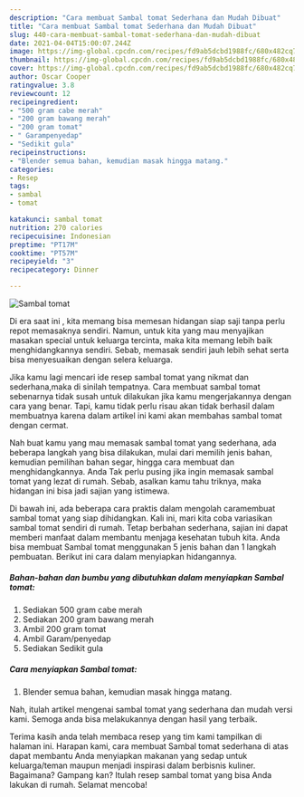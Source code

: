```yaml
---
description: "Cara membuat Sambal tomat Sederhana dan Mudah Dibuat"
title: "Cara membuat Sambal tomat Sederhana dan Mudah Dibuat"
slug: 440-cara-membuat-sambal-tomat-sederhana-dan-mudah-dibuat
date: 2021-04-04T15:00:07.244Z
image: https://img-global.cpcdn.com/recipes/fd9ab5dcbd1988fc/680x482cq70/sambal-tomat-foto-resep-utama.jpg
thumbnail: https://img-global.cpcdn.com/recipes/fd9ab5dcbd1988fc/680x482cq70/sambal-tomat-foto-resep-utama.jpg
cover: https://img-global.cpcdn.com/recipes/fd9ab5dcbd1988fc/680x482cq70/sambal-tomat-foto-resep-utama.jpg
author: Oscar Cooper
ratingvalue: 3.8
reviewcount: 12
recipeingredient:
- "500 gram cabe merah"
- "200 gram bawang merah"
- "200 gram tomat"
- " Garampenyedap"
- "Sedikit gula"
recipeinstructions:
- "Blender semua bahan, kemudian masak hingga matang."
categories:
- Resep
tags:
- sambal
- tomat

katakunci: sambal tomat 
nutrition: 270 calories
recipecuisine: Indonesian
preptime: "PT17M"
cooktime: "PT57M"
recipeyield: "3"
recipecategory: Dinner

---
```



![Sambal tomat](https://img-global.cpcdn.com/recipes/fd9ab5dcbd1988fc/680x482cq70/sambal-tomat-foto-resep-utama.jpg)

Di era  saat ini , kita memang bisa memesan hidangan siap saji tanpa perlu repot memasaknya sendiri. Namun, untuk kita yang mau menyajikan masakan special untuk keluarga tercinta, maka kita memang lebih baik menghidangkannya sendiri. Sebab, memasak sendiri jauh lebih sehat serta bisa menyesuaikan dengan selera keluarga.

Jika kamu lagi mencari ide resep sambal tomat yang nikmat dan sederhana,maka di sinilah tempatnya. Cara membuat sambal tomat  sebenarnya tidak susah untuk dilakukan jika kamu mengerjakannya dengan cara yang benar. Tapi, kamu tidak perlu risau akan tidak berhasil dalam membuatnya 
karena dalam artikel ini kami akan membahas sambal tomat dengan cermat.  



Nah buat kamu yang mau memasak sambal tomat yang sederhana, ada beberapa langkah yang bisa dilakukan, mulai dari memilih jenis bahan, kemudian pemilihan bahan segar, hingga cara membuat dan menghidangkannya. Anda Tak perlu pusing jika ingin memasak sambal tomat yang lezat di rumah. Sebab, asalkan kamu  tahu triknya, maka hidangan ini bisa jadi sajian yang istimewa.

Di bawah ini, ada beberapa cara praktis  dalam mengolah caramembuat sambal tomat yang siap dihidangkan. Kali ini, mari kita coba variasikan sambal tomat sendiri di rumah. Tetap berbahan sederhana, sajian ini dapat memberi manfaat dalam membantu menjaga kesehatan tubuh kita. Anda bisa membuat Sambal tomat menggunakan 5 jenis bahan dan 1 langkah pembuatan. Berikut ini cara dalam menyiapkan hidangannya.

<!--inarticleads1-->

##### Bahan-bahan dan bumbu yang dibutuhkan dalam menyiapkan Sambal tomat:

1. Sediakan 500 gram cabe merah
1. Sediakan 200 gram bawang merah
1. Ambil 200 gram tomat
1. Ambil  Garam/penyedap
1. Sediakan Sedikit gula




<!--inarticleads2-->

##### Cara menyiapkan Sambal tomat:

1. Blender semua bahan, kemudian masak hingga matang.




Nah, itulah artikel mengenai  sambal tomat  yang sederhana dan mudah versi kami. Semoga anda bisa melakukannya dengan hasil yang terbaik. 

Terima kasih anda telah membaca resep yang tim kami tampilkan di halaman ini. Harapan kami, cara membuat  Sambal tomat sederhana di atas dapat membantu Anda menyiapkan makanan yang sedap untuk keluarga/teman maupun menjadi inspirasi dalam berbisnis kuliner. Bagaimana? Gampang kan? Itulah resep sambal tomat yang bisa Anda lakukan di rumah. Selamat mencoba!

